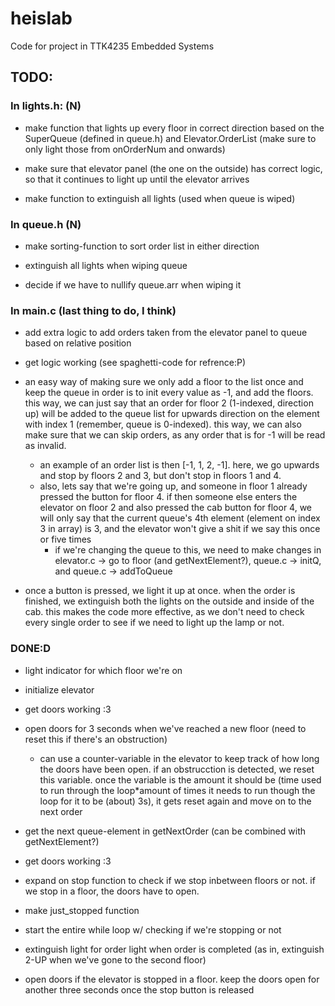 # heislab
Code for project in TTK4235 Embedded Systems

## TODO:

### In lights.h: (N)
* make function that lights up every floor in correct direction based on the SuperQueue (defined in queue.h) and Elevator.OrderList (make sure to only light those from onOrderNum and onwards)

* make sure that elevator panel (the one on the outside) has correct logic, so that it continues to light up until the elevator arrives

* make function to extinguish all lights (used when queue is wiped)

### In queue.h (N)
* make sorting-function to sort order list in either direction

* extinguish all lights when wiping queue

* decide if we have to nullify queue.arr when wiping it


### In main.c (last thing to do, I think)
* add extra logic to add orders taken from the elevator panel to queue based on relative position

* get logic working (see spaghetti-code for refrence:P)

* an easy way of making sure we only add a floor to the list once and keep the queue in order is to init every value as -1, and add the floors. this way, we can just say that an order for floor 2 (1-indexed, direction up) will be added to the queue list for upwards direction on the element with index 1 (remember, queue is 0-indexed). this way, we can also make sure that we can skip orders, as any order that is for -1 will be read as invalid.
    * an example of an order list is then [-1, 1, 2, -1]. here, we go upwards and stop by floors 2 and 3, but don't stop in floors 1 and 4. 
    * also, lets say that we're going up, and someone in floor 1 already pressed the button for floor 4. if then someone else enters the elevator on floor 2 and also pressed the cab button for floor 4, we will only say that the current queue's 4th element (element on index 3 in array) is 3, and the elevator won't give a shit if we say this once or five times
        * if we're changing the queue to this, we need to make changes in elevator.c -> go to floor (and getNextElement?), queue.c -> initQ, and queue.c -> addToQueue

* once a button is pressed, we light it up at once. when the order is finished, we extinguish both the lights on the outside and inside of the cab. this makes the code more effective, as we don't need to check every single order to see if we need to light up the lamp or not.

### DONE:D
* light indicator for which floor we're on

* initialize elevator

* get doors working :3

* open doors for 3 seconds when we've reached a new floor (need to reset this if there's an obstruction)
    * can use a counter-variable in the elevator to keep track of how long the doors have been open. if an obstrucction is detected, we reset this variable. once the variable is the amount it should be (time used to run through the loop*amount of times it needs to run though the loop for it to be (about) 3s), it gets reset again and move on to the next order

* get the next queue-element in getNextOrder (can be combined with getNextElement?)

* get doors working :3

* expand on stop function to check if we stop inbetween floors or not. if we stop in a floor, the doors have to open.

* make just_stopped function

* start the entire while loop w/ checking if we're stopping or not

* extinguish light for order light when order is completed (as in, extinguish 2-UP when we've gone to the second floor)

* open doors if the elevator is stopped in a floor. keep the doors open for another three seconds once the stop button is released
